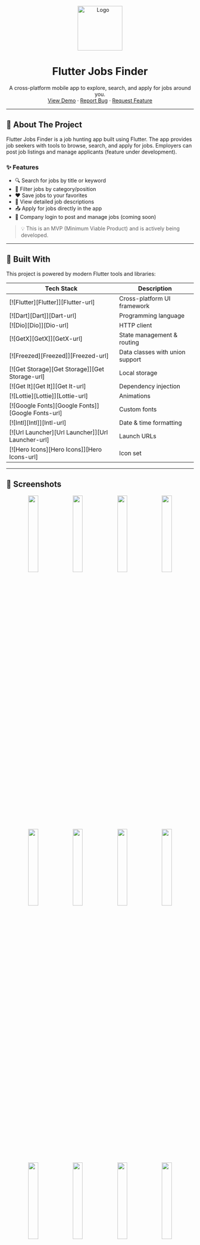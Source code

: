 <!-- PROJECT LOGO -->
<br />
<div align="center">
  <a href="https://github.com/KareemEzzat91/job_Scout">
    <img src="https://github.com/user-attachments/assets/fac7c400-2e12-4b29-bd22-2699b4ec138b" alt="Logo" width="120">
  </a>

  <h1 align="center">Flutter Jobs Finder</h1>

  <p align="center">
    A cross-platform mobile app to explore, search, and apply for jobs around you.
    <br />
    <a href="https://www.linkedin.com/posts/kareem-ezzat-21b99b220_flutter-firebase-hive-activity-7254872206717952000-IZPZ/?utm_source=share&utm_medium=member_desktop&rcm=ACoAADes0HcB81YYjZc1O4o9F4iP8zaTQUA9eJ8/">View Demo</a>
    ·
    <a href="kareemezzat1222@gmail.com">Report Bug</a>
    ·
    <a href="kareemezzat1222@gmail.com">Request Feature</a>
  </p>
</div>

---

## 📱 About The Project

Flutter Jobs Finder is a job hunting app built using Flutter. The app provides job seekers with tools to browse, search, and apply for jobs. Employers can post job listings and manage applicants (feature under development).

### ✨ Features

- 🔍 Search for jobs by title or keyword
- 📂 Filter jobs by category/position
- ❤️ Save jobs to your favorites
- 📄 View detailed job descriptions
- 📤 Apply for jobs directly in the app
- 🏢 Company login to post and manage jobs (coming soon)

> 💡 This is an MVP (Minimum Viable Product) and is actively being developed.

---

## 🚀 Built With

This project is powered by modern Flutter tools and libraries:

| Tech Stack       | Description |
|------------------|-------------|
| [![Flutter][Flutter]][Flutter-url] | Cross-platform UI framework |
| [![Dart][Dart]][Dart-url] | Programming language |
| [![Dio][Dio]][Dio-url] | HTTP client |
| [![GetX][GetX]][GetX-url] | State management & routing |
| [![Freezed][Freezed]][Freezed-url] | Data classes with union support |
| [![Get Storage][Get Storage]][Get Storage-url] | Local storage |
| [![Get It][Get It]][Get It-url] | Dependency injection |
| [![Lottie][Lottie]][Lottie-url] | Animations |
| [![Google Fonts][Google Fonts]][Google Fonts-url] | Custom fonts |
| [![Intl][Intl]][Intl-url] | Date & time formatting |
| [![Url Launcher][Url Launcher]][Url Launcher-url] | Launch URLs |
| [![Hero Icons][Hero Icons]][Hero Icons-url] | Icon set |

---

## 📸 Screenshots

<div align="center">
  <img src="assets/screenshots/screenshot (1).png" width="23%">
  <img src="assets/screenshots/screenshot (2).png" width="23%">
  <img src="assets/screenshots/screenshot (3).png" width="23%">
  <img src="assets/screenshots/screenshot (4).png" width="23%">
  <img src="assets/screenshots/screenshot (5).png" width="23%">
  <img src="assets/screenshots/screenshot (6).png" width="23%">
  <img src="assets/screenshots/screenshot (7).png" width="23%">
  <img src="assets/screenshots/screenshot (8).png" width="23%">
  <img src="assets/screenshots/screenshot (9).png" width="23%">
  <img src="assets/screenshots/screenshot (10).png" width="23%">
  <img src="assets/screenshots/screenshot (11).png" width="23%">
  <img src="assets/screenshots/screenshot (12).png" width="23%">
  <img src="assets/screenshots/screenshot (13).png" width="23%">
</div>

---

## 🛠️ Getting Started

Follow these simple steps to run the project locally.

### ✅ Prerequisites

- Flutter SDK: [Install Flutter](https://docs.flutter.dev/get-started/install)
- Android Studio / VS Code (with Flutter plugin)

### 📦 Installation

1. **Clone the repository:**
   ```bash
   git clone https://github.com/devsadeq/JobsFlutterApp.git
